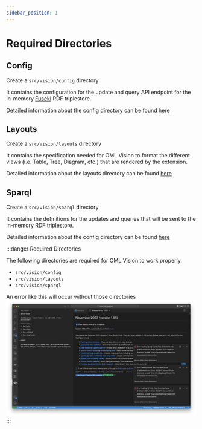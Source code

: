 ```yaml
---
sidebar_position: 1
---
```


# Required Directories

## Config

Create a `src/vision/config` directory

It contains the configuration for the update and query API endpoint for the in-memory [Fuseki](https://jena.apache.org/documentation/fuseki2/) RDF triplestore.

Detailed information about the config directory can be found [here](/docs/api-documentation/config)

## Layouts

Create a `src/vision/layouts` directory

It contains the specification needed for OML Vision to format the different views (i.e. Table, Tree, Diagram, etc.) that are rendered by the extension.

Detailed information about the layouts directory can be found [here](/docs/v0.2.5/category/layouts)

## Sparql

Create a `src/vision/sparql` directory

It contains the definitions for the updates and queries that will be sent to the in-memory RDF triplestore.

Detailed information about the config directory can be found [here](/docs/api-documentation/sparql)

:::danger Required Directories

The following directories are required for OML Vision to work properly.


- `src/vision/config`
- `src/vision/layouts`
- `src/vision/sparql`

An error like this will occur without those directories
![No Required Directories](./img/noRequiredDirectories.png)
:::
